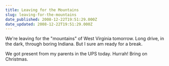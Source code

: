 ```yaml
---
title: Leaving for the Mountains
slug: leaving-for-the-mountains
date_published: 2008-12-22T19:51:29.000Z
date_updated: 2008-12-22T19:51:29.000Z
---
```


We're leaving for the "mountains" of West Virginia tomorrow. Long drive, in the dark, through boring Indiana. But I sure am ready for a break.

We got present from my parents in the UPS today. Hurrah! Bring on Christmas.
